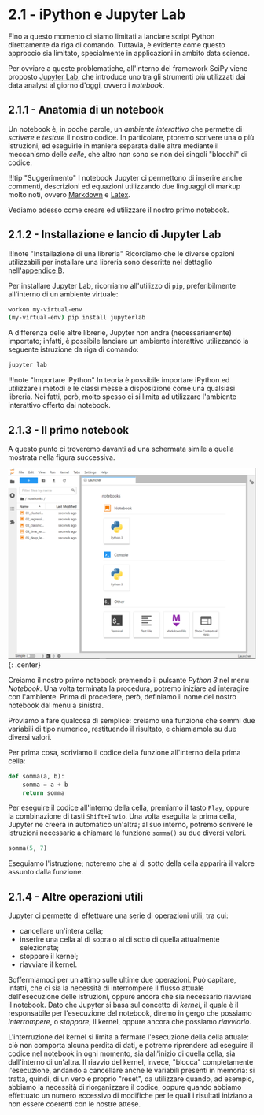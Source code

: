 # 2.1 - iPython e Jupyter Lab

Fino a questo momento ci siamo limitati a lanciare script Python direttamente da riga di comando. Tuttavia, è evidente come questo approccio sia limitato, specialmente in applicazioni in ambito data science.

Per ovviare a queste problematiche, all'interno del framework SciPy viene proposto [Jupyter Lab](https://jupyter.org/),  che introduce uno tra gli strumenti più utilizzati dai data analyst al giorno d'oggi, ovvero i *notebook*.

## 2.1.1 - Anatomia di un notebook

Un notebook è, in poche parole, un *ambiente interattivo* che permette di *scrivere* e *testare* il nostro codice. In particolare, ptoremo scrivere una o più istruzioni, ed eseguirle in maniera separata dalle altre mediante il meccanismo delle *celle*, che altro non sono se non dei singoli "blocchi" di codice.

!!!tip "Suggerimento"
	I notebook Jupyter ci permettono di inserire anche commenti, descrizioni ed equazioni utilizzando due linguaggi di markup molto noti, ovvero [Markdown](https://daringfireball.net/projects/markdown/) e [Latex](https://www.latex-project.org/).

Vediamo adesso come creare ed utilizzare il nostro primo notebook.

## 2.1.2 - Installazione e lancio di Jupyter Lab

!!!note "Installazione di una libreria"
    Ricordiamo che le diverse opzioni utilizzabili per installare una libreria sono descritte nel dettaglio nell'[appendice B](../../appendix/02_libraries/lecture.md).

Per installare Jupyter Lab, ricorriamo all'utilizzo di `pip`, preferibilmente all'interno di un ambiente virtuale:

```sh
workon my-virtual-env
(my-virtual-env) pip install jupyterlab
```

A differenza delle altre librerie, Jupyter non andrà (necessariamente) importato; infatti, è possibile lanciare un ambiente interattivo utilizzando la seguente istruzione da riga di comando:

```sh
jupyter lab
```

!!!note "Importare iPython"
	In teoria è possibile importare iPython ed utilizzare i metodi e le classi messe a disposizione come una qualsiasi libreria. Nei fatti, però, molto spesso ci si limita ad utilizzare l'ambiente interattivo offerto dai notebook.

## 2.1.3 - Il primo notebook

A questo punto ci troveremo davanti ad una schermata simile a quella mostrata nella figura successiva.

![intro](./images/intro.png){: .center}

Creiamo il nostro primo notebook premendo il pulsante *Python 3* nel menu *Notebook*. Una volta terminata la procedura, potremo iniziare ad interagire con l'ambiente. Prima di procedere, però, definiamo il nome del nostro notebook dal menu a sinistra.

Proviamo a fare qualcosa di semplice: creiamo una funzione che sommi due variabili di tipo numerico, restituendo il risultato, e chiamiamola su due diversi valori.

Per prima cosa, scriviamo il codice della funzione all'interno della prima cella:

```py
def somma(a, b):
	somma = a + b
	return somma
```

Per eseguire il codice all'interno della cella, premiamo il tasto `Play`, oppure la combinazione di tasti `Shift+Invio`. Una volta eseguita la prima cella, Jupyter ne creerà in automatico un'altra; al suo interno, potremo scrivere le istruzioni necessarie a chiamare la funzione `somma()` su due diversi valori.

```py
somma(5, 7)
```

Eseguiamo l'istruzione; noteremo che al di sotto della cella apparirà il valore assunto dalla funzione.

## 2.1.4 - Altre operazioni utili

Jupyter ci permette di effettuare una serie di operazioni utili, tra cui:

* cancellare un'intera cella;
* inserire una cella al di sopra o al di sotto di quella attualmente selezionata;
* stoppare il kernel;
* riavviare il kernel.

Soffermiamoci per un attimo sulle ultime due operazioni. Può capitare, infatti, che ci sia la necessità di interrompere il flusso attuale dell'esecuzione delle istruzioni, oppure ancora che sia necessario riavviare il notebook. Dato che Jupyter si basa sul concetto di *kernel*, il quale è il responsabile per l'esecuzione del notebook, diremo in gergo che possiamo *interrompere*, o *stoppare*, il kernel, oppure ancora che possiamo *riavviarlo*.

L'interruzione del kernel si limita a fermare l'esecuzione della cella attuale: ciò non comporta alcuna perdita di dati, e potremo riprendere ad eseguire il codice nel notebook in ogni momento, sia dall'inizio di quella cella, sia dall'interno di un'altra. Il riavvio del kernel, invece, "blocca" completamente l'esecuzione, andando a cancellare anche le variabili presenti in memoria: si tratta, quindi, di un vero e proprio "reset", da utilizzare quando, ad esempio, abbiamo la necessità di riorganizzare il codice, oppure quando abbiamo effettuato un numero eccessivo di modifiche per le quali i risultati iniziano a non essere coerenti con le nostre attese.
